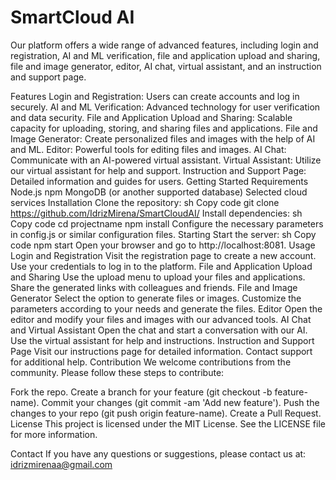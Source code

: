 # SmartCloud AI
Our platform offers a wide range of advanced features, including login and registration, AI and ML verification, file and application upload and sharing, file and image generator, editor, AI chat, virtual assistant, and an instruction and support page.

Features
Login and Registration: Users can create accounts and log in securely.
AI and ML Verification: Advanced technology for user verification and data security.
File and Application Upload and Sharing: Scalable capacity for uploading, storing, and sharing files and applications.
File and Image Generator: Create personalized files and images with the help of AI and ML.
Editor: Powerful tools for editing files and images.
AI Chat: Communicate with an AI-powered virtual assistant.
Virtual Assistant: Utilize our virtual assistant for help and support.
Instruction and Support Page: Detailed information and guides for users.
Getting Started
Requirements
Node.js
npm
MongoDB (or another supported database)
Selected cloud services
Installation
Clone the repository:
sh
Copy code
git clone https://github.com/IdrizMirena/SmartCloudAI/
Install dependencies:
sh
Copy code
cd projectname
npm install
Configure the necessary parameters in config.js or similar configuration files.
Starting
Start the server:
sh
Copy code
npm start
Open your browser and go to http://localhost:8081.
Usage
Login and Registration
Visit the registration page to create a new account.
Use your credentials to log in to the platform.
File and Application Upload and Sharing
Use the upload menu to upload your files and applications.
Share the generated links with colleagues and friends.
File and Image Generator
Select the option to generate files or images.
Customize the parameters according to your needs and generate the files.
Editor
Open the editor and modify your files and images with our advanced tools.
AI Chat and Virtual Assistant
Open the chat and start a conversation with our AI.
Use the virtual assistant for help and instructions.
Instruction and Support Page
Visit our instructions page for detailed information.
Contact support for additional help.
Contribution
We welcome contributions from the community. Please follow these steps to contribute:

Fork the repo.
Create a branch for your feature (git checkout -b feature-name).
Commit your changes (git commit -am 'Add new feature').
Push the changes to your repo (git push origin feature-name).
Create a Pull Request.
License
This project is licensed under the MIT License. See the LICENSE file for more information.

Contact
If you have any questions or suggestions, please contact us at: idrizmirenaa@gmail.com
